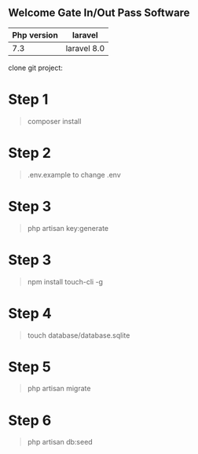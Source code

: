 ## Welcome Gate In/Out Pass Software 

Php version | laravel
---------|---------
7.3 | laravel 8.0

clone git project:

# Step 1
> composer install
# Step 2
> .env.example to change .env
# Step 3
> php artisan key:generate
# Step 3
> npm install touch-cli -g
# Step 4
> touch database/database.sqlite
# Step 5
> php artisan migrate
# Step 6
> php artisan db:seed




